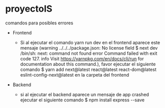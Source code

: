 # proyectoIS

comandos para posibles errores

* Frontend

  - Si al ejecutar el comando yarn run dev en el frontend aparece este mensaje (warning ../../../package.json: No license field
$ next dev
/bin/sh: next: command not found
error Command failed with exit code 127.
info Visit https://yarnpkg.com/en/docs/cli/run for documentation about this command.), favor ejecutar el siguiente comando $ yarn add next@latest react@latest react-dom@latest eslint-config-next@latest en la carpeta del frontend

* Backend 

  - si al ejecutar el backend aparece un mensaje de app crashed ejecutar el siguiente comando $ npm install express --save
